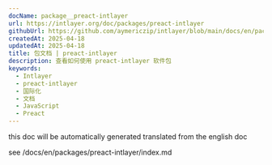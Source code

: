 ```yaml
---
docName: package__preact-intlayer
url: https://intlayer.org/doc/packages/preact-intlayer
githubUrl: https://github.com/aymericzip/intlayer/blob/main/docs/en/packages/preact-intlayer/index.md
createdAt: 2025-04-18
updatedAt: 2025-04-18
title: 包文档 | preact-intlayer
description: 查看如何使用 preact-intlayer 软件包
keywords:
  - Intlayer
  - preact-intlayer
  - 国际化
  - 文档
  - JavaScript
  - Preact
---
```


this doc will be automatically generated translated from the english doc

see /docs/en/packages/preact-intlayer/index.md
